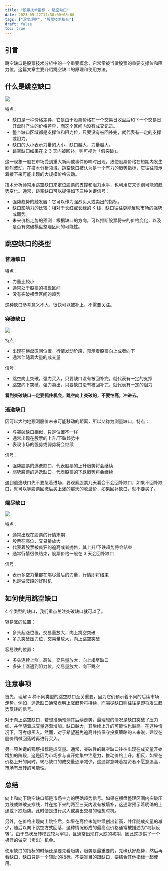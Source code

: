 ```yaml
---
title: "股票技术指标 - 跳空缺口"
date: 2023-09-22T17:30:00+08:00
tags: ["深度理财", "股票技术指标"]
draft: false
toc: true
---
```


## 引言

跳空缺口是股票技术分析中的一个重要概念，它常常被当做股票的重要支撑位和阻力位，这篇文章主要介绍跳空缺口的原理和使用方法。


## 什么是跳空缺口

![](https://img.forecho.com/H7mVrM.png)

特点：

- 缺口是一种价格差异，它是由于股票价格在一个交易日收盘后和下一个交易日开盘时产生的价格差异，而这个区间内没有成交记录。
- 整个缺口区域都是支撑位和阻力位，只要没有被回补完，就代表有一定的支撑或阻力。
- 缺口的大小表示力量的大小，缺口越大，力量越大。
- 跳空缺囗如果在 2-3 天内被回补，则可视为「假突破」。

<!--more-->

这一现象一般在市场受到重大新闻或事件影响时出现，致使股票价格在短期内发生剧烈波动。在技术分析领域，跳空缺口被认为是一个有力的趋势指标，它往往预示着接下来可能出现的大规模价格波动。

技术分析师常用跳空缺口来定位股票的支撑和阻力水平，也利用它来识别可能的趋势变化。通常，跳空缺口可以提供如下三种关键信号：

- 强势趋势的触发器：它可以作为强烈买入或卖出的指标。
- 缺口影响力的比较：相对于长红或长绿的 K 线，缺口往往更能反映市场的强势或弱势。
- 未来价格走势的预测：根据缺口的方向，可以推断股票将来的价格变化，以及是否有突破横盘整理区间的可能性。


## 跳空缺口的类型

### 普通缺口

特点：

- 力量比较小
- 通常处于股票的横盘区间
- 没有突破横盘区间的趋势

这种缺口参考意义不大，很快可以被补上，不需要关注。

### 突破缺口

![](https://img.forecho.com/DJZcNK.png)

特点：

- 出现在横盘区间位置，行情发动阶段，预示着股票向上或者向下
- 通常伴随着大量的成交量

信号：

- 跳空向上突破，强力买入，只要缺口没有被回补完，就代表有一定的支撑
- 跳空向下突破，强力卖出，只要缺口没有被回补完，就代表有一定的阻力

**看到突破缺口一定要抓住机会，跳空向上突破的，不要怕高，冲进去。**

### 逃逸缺口

因可以大约地预测股价未来可能移动的距离，所以又称为测量缺口，特点：

- 与突破缺口相似，只是位置不一样
- 通常出现在股票的上升/下跌趋势中
- 表现市场的强势或弱势将会继续

信号：

- 强势股票的逃逸缺口，代表股票的上升趋势将会继续
- 弱势股票的逃逸缺口，代表股票的下跌趋势将会继续

遇到逃逸缺口先不要急着进场，要观察股票几天看会不会回补缺口，如果不回补缺口，就可以等股票回撤后买上涨的那天的收盘价，如果回补缺口，就不要买了。

### 竭尽缺口

![](https://img.forecho.com/xvHHBd.png)

特点：

- 通常出现在股票的行情末期
- 股票在高位，交易量放大
- 代表着股票被疯狂的追高或者抛售，其上升/下跌趋势将会结束
- 通常行情很快结束，股票价格一般在 3 天会回补缺口

信号：

- 表示多空力量都在竭尽最后的力量，行情即将结束
- 也是做波段的好时机


## 如何使用跳空缺口

4 个类型的缺口，我们重点关注突破缺口就可以了。

容易涨的位置：

- 多头起涨位置，交易量放大，向上跳空突破
- 多头突破压力位，交易量放大，向上跳空突破


容易跌的位置：

- 多头连续上涨。高位，交易量放大，向上竭尽缺口
- 多头上涨遇到阻力位，交易量放大，向下跳空

## 注意事项

首先，理解 4 种不同类型的跳空缺口至关重要，因为它们预示着不同的后续市场走势。例如，逃逸缺口通常表明上涨趋势将持续，而竭尽缺口则往往是即将发生趋势反转的信号。

对于向上跳空缺口，若想准确预测其后续走势，最理想的情况是缺口突破了压力线，并伴随着成交量逐渐增加。缺口越大，其后续上升的可能性也越高。在这种情况下，可考虑买入。然而，对于希望避免追高并持保守投资策略的人来说，建议在股价稍微回落时再进行买入。

另一项关键的观察指标是成交量。通常，突破性的跳空缺口往往出现在成交量开始增加的阶段，这是因为市场参与者开始集中注意力，推动价格上升。相反，如果在价格上升的同时，竭尽缺口的成交量逐渐减少，这通常意味着投资者不愿意追高，市场有反转的可能性。


## 总结

向上和向下跳空缺口都是市场主力的明确趋势信号。如果在横盘整理区间内突破压力线或跌破支撑线，并在接下来的两至三天内没有被填补，这通常预示着明确的上涨或下跌趋势。此时便是进行买入或卖出交易的理想时机。

另外，在价格出现向上跳空后，如果在高位未能继续创出新高，并伴随成交量的减少，随后以向下跳空方式回落，这种情况形成的最高点价格通常被描述为“岛状反转”。由于岛状反转模式较为罕见，且通常出现在大跌的初期，因此这提供了一个极佳的做空（卖出）机会。

使用缺口的指标的时候还是要先看趋势，趋势是最重要的，先确认好趋势，然后再看缺口，缺口只是一个辅助的指标，不要盲目的跟缺口，要结合其他指标一起使用。
